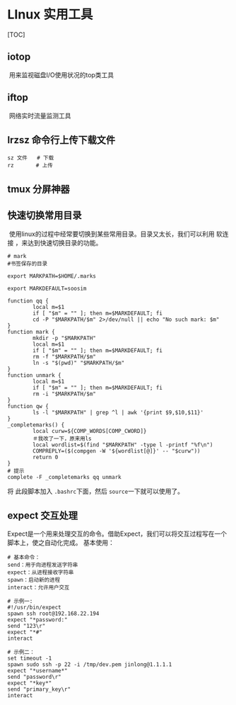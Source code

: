 # LInux 实用工具

[TOC]

## iotop

​	用来监视磁盘I/O使用状况的top类工具

## iftop

​	网络实时流量监测工具

## lrzsz 命令行上传下载文件

```shell
sz 文件   # 下载
rz       # 上传  
```
## tmux 分屏神器

## 快速切换常用目录

​	使用linux的过程中经常要切换到某些常用目录。目录又太长，我们可以利用 软连接 ，来达到快速切换目录的功能。

```shell
# mark
#书签保存的目录

export MARKPATH=$HOME/.marks

export MARKDEFAULT=soosim

function qq {
        local m=$1
        if [ "$m" = "" ]; then m=$MARKDEFAULT; fi
        cd -P "$MARKPATH/$m" 2>/dev/null || echo "No such mark: $m"
}
function mark {
        mkdir -p "$MARKPATH"
        local m=$1
        if [ "$m" = "" ]; then m=$MARKDEFAULT; fi
        rm -f "$MARKPATH/$m"
        ln -s "$(pwd)" "$MARKPATH/$m"
}
function unmark {
        local m=$1
        if [ "$m" = "" ]; then m=$MARKDEFAULT; fi
        rm -i "$MARKPATH/$m"
}
function qw {
        ls -l "$MARKPATH" | grep ^l | awk '{print $9,$10,$11}'
}
_completemarks() {
        local curw=${COMP_WORDS[COMP_CWORD]}
        ＃我改了一下，原来用ls
        local wordlist=$(find "$MARKPATH" -type l -printf "%f\n")
        COMPREPLY=($(compgen -W '${wordlist[@]}' -- "$curw"))
        return 0
}
# 提示
complete -F _completemarks qq unmark
```

将 此段脚本加入 ```.bashrc```下面，然后 ```source```一下就可以使用了。

## expect 交互处理
Expect是一个用来处理交互的命令。借助Expect，我们可以将交互过程写在一个脚本上，使之自动化完成。
基本使用：
```shell
# 基本命令：
send：用于向进程发送字符串
expect：从进程接收字符串
spawn：启动新的进程
interact：允许用户交互

# 示例一:
#!/usr/bin/expect
spawn ssh root@192.168.22.194
expect "*password:"
send "123\r"
expect "*#"
interact

# 示例二：
set timeout -1
spawn sudo ssh -p 22 -i /tmp/dev.pem jinlong@1.1.1.1
expect "*username*"
send "password\r"
expect "*key*"
send "primary_key\r"
interact
```


